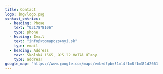 ```yaml
---
title: Contact
logo: img/logo.png
contact_entries:
  - heading: Phone
    text: "0317878106"
    type: phone
  - heading: Email
    text: "info@stomapozsonyi.sk"
    type: email
  - heading: Address
    text: Školská 1565, 925 22 Veľké Úľany
    type: address
google_map: "https://www.google.com/maps/embed?pb=!1m14!1m8!1m3!1d2661.3202470189444!2d17.5776187!3d48.1619088!3m2!1i1024!2i768!4f13.1!3m3!1m2!1s0x0%3A0x74cbc7f6e4058c30!2sSTOMA%20POZSONYI%2C%20s.r.o.!5e0!3m2!1sen!2ssk!4v1629710824403!5m2!1sen!2ssk"
---
```


